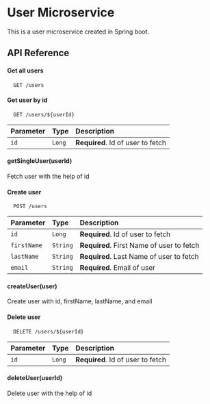 
# User Microservice

This is a user microservice created in Spring boot.


## API Reference

#### Get all users

```http
  GET /users
```

#### Get user by id

```http
  GET /users/${userId}
```

| Parameter | Type     | Description                       |
| :-------- | :------- | :-------------------------------- |
| `id`      | `Long` | **Required**. Id of user to fetch |

#### getSingleUser(userId)

Fetch user with the help of id

#### Create user

```http
  POST /users
```

| Parameter | Type     | Description                       |
| :-------- | :------- | :-------------------------------- |
| `id`      | `Long` | **Required**. Id of user to fetch |
| `firstName`      | `String` | **Required**. First Name of user to fetch |
| `lastName`      | `String` | **Required**. Last Name of user to fetch |
| `email`      | `String` | **Required**. Email of user |

#### createUser(user)

Create user with id, firstName, lastName, and email

#### Delete user

```http
  DELETE /users/${userId}
```

| Parameter | Type     | Description                       |
| :-------- | :------- | :-------------------------------- |
| `id`      | `Long` | **Required**. Id of user to fetch |

#### deleteUser(userId)

Delete user with the help of id

